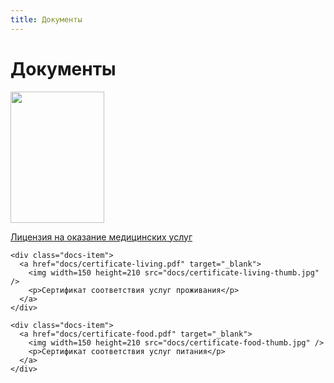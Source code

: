 ```yaml
---
title: Документы
---
```


<h1>Документы</h1>
<div class="docs-items">
  <div class="docs-item">
    <a href="docs/license-medic.pdf" target="_blank">
      <img width=150 height=210 src="docs/license-medic-thumb.jpg" />
      <p>Лицензия на оказание медицинских услуг</p>
    </a>
  </div>

	<div class="docs-item">
	  <a href="docs/certificate-living.pdf" target="_blank">
	    <img width=150 height=210 src="docs/certificate-living-thumb.jpg" />
	    <p>Сертификат соответствия услуг проживания</p>
	  </a>
	</div>

	<div class="docs-item">
	  <a href="docs/certificate-food.pdf" target="_blank">
	    <img width=150 height=210 src="docs/certificate-food-thumb.jpg" />
	    <p>Сертификат соответствия услуг питания</p>
	  </a>
	</div>
</div>
